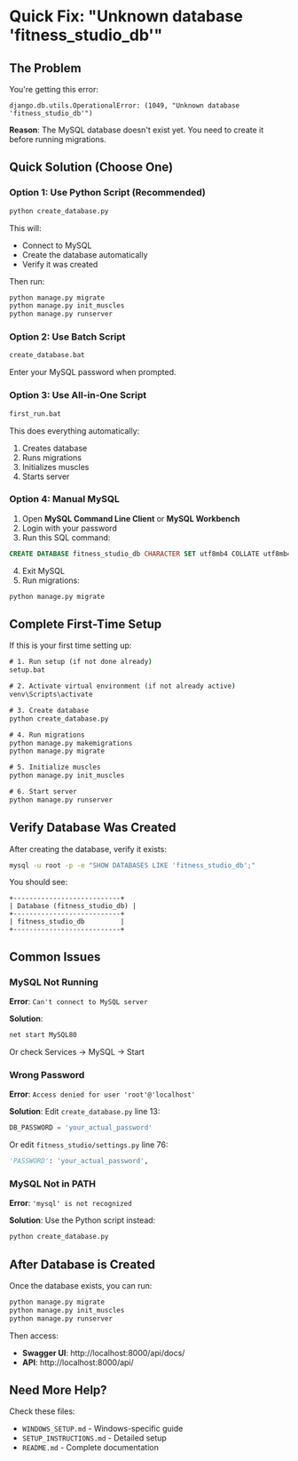 # Quick Fix: "Unknown database 'fitness_studio_db'"

## The Problem

You're getting this error:
```
django.db.utils.OperationalError: (1049, "Unknown database 'fitness_studio_db'")
```

**Reason**: The MySQL database doesn't exist yet. You need to create it before running migrations.

## Quick Solution (Choose One)

### Option 1: Use Python Script (Recommended)

```cmd
python create_database.py
```

This will:
- Connect to MySQL
- Create the database automatically
- Verify it was created

Then run:
```cmd
python manage.py migrate
python manage.py init_muscles
python manage.py runserver
```

### Option 2: Use Batch Script

```cmd
create_database.bat
```

Enter your MySQL password when prompted.

### Option 3: Use All-in-One Script

```cmd
first_run.bat
```

This does everything automatically:
1. Creates database
2. Runs migrations
3. Initializes muscles
4. Starts server

### Option 4: Manual MySQL

1. Open **MySQL Command Line Client** or **MySQL Workbench**
2. Login with your password
3. Run this SQL command:

```sql
CREATE DATABASE fitness_studio_db CHARACTER SET utf8mb4 COLLATE utf8mb4_unicode_ci;
```

4. Exit MySQL
5. Run migrations:

```cmd
python manage.py migrate
```

## Complete First-Time Setup

If this is your first time setting up:

```cmd
# 1. Run setup (if not done already)
setup.bat

# 2. Activate virtual environment (if not already active)
venv\Scripts\activate

# 3. Create database
python create_database.py

# 4. Run migrations
python manage.py makemigrations
python manage.py migrate

# 5. Initialize muscles
python manage.py init_muscles

# 6. Start server
python manage.py runserver
```

## Verify Database Was Created

After creating the database, verify it exists:

```cmd
mysql -u root -p -e "SHOW DATABASES LIKE 'fitness_studio_db';"
```

You should see:
```
+---------------------------+
| Database (fitness_studio_db) |
+---------------------------+
| fitness_studio_db         |
+---------------------------+
```

## Common Issues

### MySQL Not Running

**Error**: `Can't connect to MySQL server`

**Solution**:
```cmd
net start MySQL80
```

Or check Services → MySQL → Start

### Wrong Password

**Error**: `Access denied for user 'root'@'localhost'`

**Solution**: Edit `create_database.py` line 13:
```python
DB_PASSWORD = 'your_actual_password'
```

Or edit `fitness_studio/settings.py` line 76:
```python
'PASSWORD': 'your_actual_password',
```

### MySQL Not in PATH

**Error**: `'mysql' is not recognized`

**Solution**: Use the Python script instead:
```cmd
python create_database.py
```

## After Database is Created

Once the database exists, you can run:

```cmd
python manage.py migrate
python manage.py init_muscles
python manage.py runserver
```

Then access:
- **Swagger UI**: http://localhost:8000/api/docs/
- **API**: http://localhost:8000/api/

## Need More Help?

Check these files:
- `WINDOWS_SETUP.md` - Windows-specific guide
- `SETUP_INSTRUCTIONS.md` - Detailed setup
- `README.md` - Complete documentation

